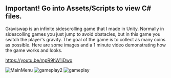 ## Important! Go into Assets/Scripts to view C# files.

Graviswap is an infinite sidescrolling game that I made in Unity. Normally in sidescolling games you just jump to avoid obstacles, but in this game you switch the player's gravity. The goal of the game is to collect as many coins as possible. Here are some images and a 1 minute video demonstrating how the game works and looks.

https://youtu.be/mpR9hW1iDwo

![MainMenu](https://user-images.githubusercontent.com/86444129/123879599-33b26c00-d90f-11eb-8a37-0c4917fc9b75.PNG)
![gameplay2](https://user-images.githubusercontent.com/86444129/123880799-63fb0a00-d911-11eb-903b-801b70f96b90.PNG)
![gameplay](https://user-images.githubusercontent.com/86444129/123879604-357c2f80-d90f-11eb-9f6c-100718931c6d.PNG)
